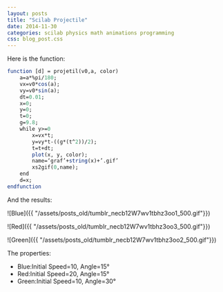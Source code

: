 ```yaml
---
layout: posts
title: "Scilab Projectile"
date: 2014-11-30
categories: scilab physics math animations programming
css: blog_post.css
---
```


Here is the function:<!--break-->

```Scilab
function [d] = projetil(v0,a, color)
    a=a*%pi/180;
    vx=v0*cos(a);
    vy=v0*sin(a);
    dt=0.01;
    x=0;
    y=0;
    t=0;
    g=9.8;
    while y>=0
        x=vx*t;
        y=vy*t-((g*(t^2))/2);
        t=t+dt;
        plot(x, y, color);
        name=‘graf’+string(x)+’.gif’
        xs2gif(0,name);
    end
    d=x;
endfunction
```

And the results:

![Blue]({{ "/assets/posts_old/tumblr_necb12W7wv1tbhz3oo1_500.gif"}})

![Red]({{ "/assets/posts_old/tumblr_necb12W7wv1tbhz3oo3_500.gif"}})

![Green]({{ "/assets/posts_old/tumblr_necb12W7wv1tbhz3oo2_500.gif"}})

The properties:
- Blue:Initial Speed=10, Angle=15°
- Red:Initial Speed=20, Angle=15°
- Green:Initial Speed=10, Angle=30°